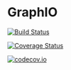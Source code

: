 # GraphIO

[![Build Status](https://travis-ci.org/sbromberger/GraphIO.jl.svg?branch=master)](https://travis-ci.org/sbromberger/GraphIO.jl)

[![Coverage Status](https://coveralls.io/repos/sbromberger/GraphIO.jl/badge.svg?branch=master&service=github)](https://coveralls.io/github/sbromberger/GraphIO.jl?branch=master)

[![codecov.io](http://codecov.io/github/sbromberger/GraphIO.jl/coverage.svg?branch=master)](http://codecov.io/github/sbromberger/GraphIO.jl?branch=master)
